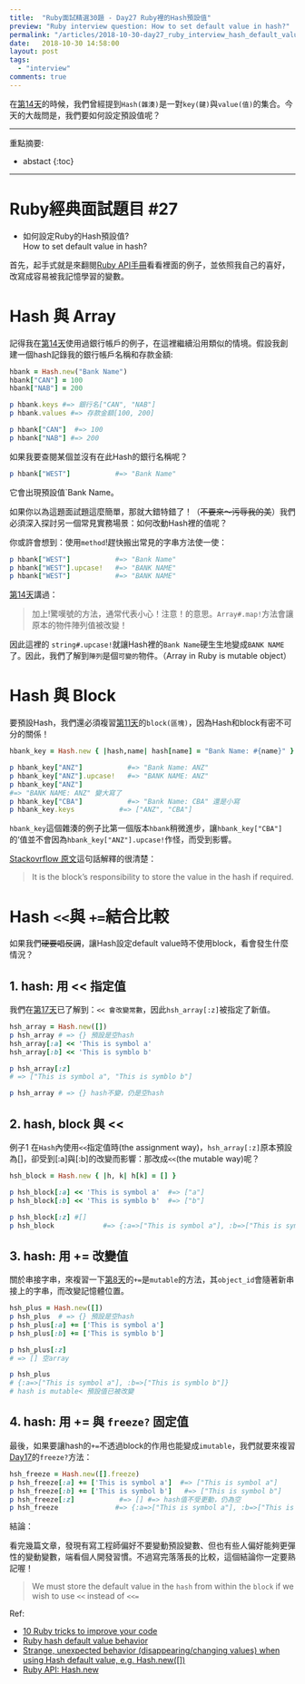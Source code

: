 ```yaml
---
title:  "Ruby面試精選30題 - Day27 Ruby裡的Hash預設值"
preview: "Ruby interview question: How to set default value in hash?"
permalink: "/articles/2018-10-30-day27_ruby_interview_hash_default_value"
date:   2018-10-30 14:58:00
layout: post
tags: 
  - "interview"
comments: true
---
```


在[第14天](https://ithelp.ithome.com.tw/articles/10202250)的時候，我們曾經提到`Hash(雜湊)`是一對`key(鍵)`與`value(值)`的集合。今天的大哉問是，我們要如何設定預設值呢？
<!-- more -->

---

重點摘要:
* abstact
{:toc}

---

# Ruby經典面試題目 #27

* 如何設定Ruby的Hash預設值?  
How to set default value in hash?

首先，起手式就是來翻閱[Ruby API手冊](http://ruby-doc.org/core-2.4.2/Hash.html#method-c-new)看看裡面的例子，並依照我自己的喜好，改寫成容易被我記憶學習的變數。

# Hash 與 Array

記得我在[第14天](https://ithelp.ithome.com.tw/articles/10202250)使用過銀行帳戶的例子，在這裡繼續沿用類似的情境。假設我創建一個hash記錄我的銀行帳戶名稱和存款金額: 

```ruby
hbank = Hash.new("Bank Name")
hbank["CAN"] = 100
hbank["NAB"] = 200

p hbank.keys #=> 銀行名["CAN", "NAB"]
p hbank.values #=> 存款金額[100, 200]

p hbank["CAN"]  #=> 100
p hbank["NAB"] #=> 200
```

如果我要查閱某個並沒有在此Hash的銀行名稱呢？

```ruby
p hbank["WEST"]           #=> "Bank Name"
```

它會出現預設值`Bank Name。

如果你以為這題面試題這麼簡單，那就大錯特錯了！（~~不要來～污辱我的美~~）我們必須深入探討另一個常見實務場景：如何改動Hash裡的值呢？

你或許會想到：使用`method`!趕快搬出常見的字串方法使一使：

```ruby
p hbank["WEST"]           #=> "Bank Name"
p hbank["WEST"].upcase!   #=> "BANK NAME"
p hbank["WEST"]           #=> "BANK NAME"
```

[第14天](https://ithelp.ithome.com.tw/articles/10202250)講過：

> 加上!驚嘆號的方法，通常代表小心！注意！的意思。`Array#.map!`方法會讓原本的物件陣列值被改變！

因此這裡的 `string#.upcase!`就讓Hash裡的`Bank Name`硬生生地變成`BANK NAME`了。因此，我們了解到`陣列`是個`可變的`物件。（Array in Ruby is mutable object）

# Hash 與 Block

要預設Hash，我們還必須複習[第11天](https://ithelp.ithome.com.tw/articles/10201297)的`block(區塊)`，因為Hash和block有密不可分的關係！

```ruby
hbank_key = Hash.new { |hash,name| hash[name] = "Bank Name: #{name}" }

p hbank_key["ANZ"]           #=> "Bank Name: ANZ"
p hbank_key["ANZ"].upcase!   #=> "BANK NAME: ANZ"
p hbank_key["ANZ"]
#=> "BANK NAME: ANZ" 變大寫了
p hbank_key["CBA"]           #=> "Bank Name: CBA" 還是小寫
p hbank_key.keys           #=> ["ANZ", "CBA"]
```

`hbank_key`這個雜湊的例子比第一個版本`hbank`稍微進步，讓`hbank_key["CBA"]`的‘值並不會因為`hbank_key["ANZ"].upcase!`作怪，而受到影響。

[Stackovrflow 原文](https://stackoverflow.com/questions/2698460/strange-unexpected-behavior-disappearing-changing-values-when-using-hash-defa)這句話解釋的很清楚：

> It is the block’s responsibility to store the value in the hash if required.

# Hash `<<`與 `+=`結合比較

如果我們~~硬要唱反調~~，讓Hash設定default value時不使用block，看會發生什麼情況？

## 1. hash: 用 << 指定值

我們在[第17天](https://ithelp.ithome.com.tw/articles/10203332)已了解到：`<< 會改變常數`，因此`hsh_array[:z]`被指定了新值。

```ruby
hsh_array = Hash.new([])
p hsh_array # => {} 預設是空hash
hsh_array[:a] << 'This is symbol a'
hsh_array[:b] << 'This is symblo b'

p hsh_array[:z]
# => ["This is symbol a", "This is symblo b"]

p hsh_array # => {} hash不變，仍是空hash
```

## 2. hash, block 與 <<

例子1 在`Hash`內使用`<<`指定值時(the assignment way)，`hsh_array[:z]`原本預設為[]，卻受到[:a]與[:b]的改變而影響：那改成`<<`(the mutable way)呢？

```ruby
hsh_block = Hash.new { |h, k| h[k] = [] }

p hsh_block[:a] << 'This is symbol a'  #=> ["a"]
p hsh_block[:b] << 'This is symblo b'  #=> ["b"]

p hsh_block[:z] #[]
p hsh_block            #=> {:a=>["This is symbol a"], :b=>["This is symblo b"], :z=>[]}
```

## 3. hash: 用 += 改變值

關於串接字串，來複習一下[第8天](https://ithelp.ithome.com.tw/articles/10200836)的`+=`是`mutable`的方法，其`object_id`會隨著新串接上的字串，而改變記憶體位置。

```ruby
hsh_plus = Hash.new([])
p hsh_plus  # => {} 預設是空hash
p hsh_plus[:a] += ['This is symbol a']
p hsh_plus[:b] += ['This is symblo b']

p hsh_plus[:z]
# => [] 空array

p hsh_plus
# {:a=>["This is symbol a"], :b=>["This is symblo b"]}
# hash is mutable< 預設值已被改變
```

## 4. hash: 用 += 與 `freeze?` 固定值

最後，如果要讓hash的`+=`不透過block的作用也能變成`imutable`，我們就要來複習[Day17](https://ithelp.ithome.com.tw/articles/10203332)的`freeze?`方法：

```ruby
hsh_freeze = Hash.new([].freeze)
p hsh_freeze[:a] += ['This is symbol a']  #=> ["This is symbol a"]
p hsh_freeze[:b] += ['This is symbol b']   #=> ["This is symbol b"]
p hsh_freeze[:z]           #=> [] #=> hash值不受更動，仍為空
p hsh_freeze              #=> {:a=>["This is symbol a"], :b=>["This is symbol b"]}
```

結論：

看完幾篇文章，發現有寫工程師偏好不要變動預設變數、但也有些人偏好能夠更彈性的變動變數，端看個人開發習慣。不過寫完落落長的比較，這個結論你一定要熟記喔！

> We must store the default value in the `hash` from within the `block` if we wish to use `<<` instead of `<<=`

Ref:

* [10 Ruby tricks to improve your code](https://devblast.com/b/ruby-tricks-improve-code)
* [Ruby hash default value behavior](https://stackoverflow.com/questions/16159370/ruby-hash-default-value-behavior)
* [Strange, unexpected behavior (disappearing/changing values) when using Hash default value, e.g. Hash.new([])](https://stackoverflow.com/questions/2698460/strange-unexpected-behavior-disappearing-changing-values-when-using-hash-defa)
* [Ruby API: Hash.new](http://ruby-doc.org/core-2.4.2/Hash.html#method-c-new)
